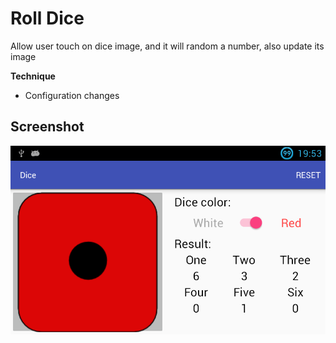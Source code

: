 # Roll Dice

Allow user touch on dice image, and it will random a number, also update its image

<b>Technique</b>
  - Configuration changes

## Screenshot
![Screenshot](dice_screeshot.png "App screenshot")
